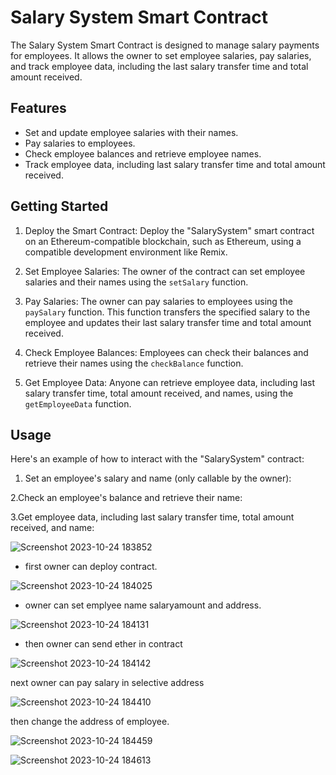 # Salary System Smart Contract

The Salary System Smart Contract is designed to manage salary payments for employees. It allows the owner to set employee salaries, pay salaries, and track employee data, including the last salary transfer time and total amount received.

## Features

- Set and update employee salaries with their names.
- Pay salaries to employees.
- Check employee balances and retrieve employee names.
- Track employee data, including last salary transfer time and total amount received.

## Getting Started

1. Deploy the Smart Contract: Deploy the "SalarySystem" smart contract on an Ethereum-compatible blockchain, such as Ethereum, using a compatible development environment like Remix.

2. Set Employee Salaries: The owner of the contract can set employee salaries and their names using the `setSalary` function.

3. Pay Salaries: The owner can pay salaries to employees using the `paySalary` function. This function transfers the specified salary to the employee and updates their last salary transfer time and total amount received.

4. Check Employee Balances: Employees can check their balances and retrieve their names using the `checkBalance` function.

5. Get Employee Data: Anyone can retrieve employee data, including last salary transfer time, total amount received, and names, using the `getEmployeeData` function.

## Usage

Here's an example of how to interact with the "SalarySystem" contract:

1. Set an employee's salary and name (only callable by the owner):

2.Check an employee's balance and retrieve their name:

3.Get employee data, including last salary transfer time, total amount received, and name:


![Screenshot 2023-10-24 183852](https://github.com/Areeba000/contract-Practice/assets/140241495/b27277e4-86ab-4743-a3c1-01bfb3aa9dff)


- first owner can deploy contract.

![Screenshot 2023-10-24 184025](https://github.com/Areeba000/contract-Practice/assets/140241495/f06d7300-b610-4fc8-b9bc-1a83f6e41be9)

- owner can set emplyee name salaryamount and address.

  
![Screenshot 2023-10-24 184131](https://github.com/Areeba000/contract-Practice/assets/140241495/1d126861-a5b6-44c8-ab49-e24181109db8)

- then owner can send ether in contract 

![Screenshot 2023-10-24 184142](https://github.com/Areeba000/contract-Practice/assets/140241495/49189f4f-b7e4-4f62-b428-9552568a05e5)


next owner can pay salary in selective address

![Screenshot 2023-10-24 184410](https://github.com/Areeba000/contract-Practice/assets/140241495/49705758-7cdb-4f09-b438-7ed6c3483742)


then change the address of employee.

![Screenshot 2023-10-24 184459](https://github.com/Areeba000/contract-Practice/assets/140241495/763c25e4-9dad-4724-9bb0-2ebabf8e2aec)




![Screenshot 2023-10-24 184613](https://github.com/Areeba000/contract-Practice/assets/140241495/6e10558f-5073-4b97-a6c1-4d2a5a0d3e77)









